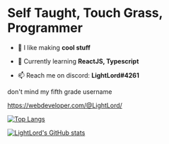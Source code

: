 
# Self Taught, Touch Grass, Programmer

- 🔭 I like making **cool stuff**

- 🌱 Currently learning **ReactJS, Typescript**

- 📫 Reach me on discord: **LightLord#4261**

don't mind my fifth grade username

https://webdeveloper.com/@LightLord/

[![Top Langs](https://github-readme-stats.vercel.app/api/top-langs/?username=LightLordYT&layout=compact)]()

[![LightLord's GitHub stats](https://github-readme-stats.vercel.app/api?username=LightLordYT)]()

